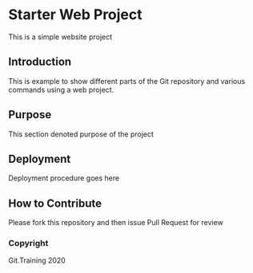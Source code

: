# Starter Web Project

This is a simple website project

## Introduction

This is example to show different parts of the Git repository and various commands using a web project.

## Purpose

This section denoted purpose of the project

## Deployment

Deployment procedure goes here

## How to Contribute

Please fork this repository and then issue Pull Request for review

### Copyright

Git.Training 2020
